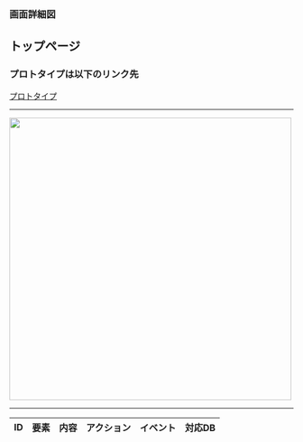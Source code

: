 ### 画面詳細図
## トップページ

### プロトタイプは以下のリンク先
[プロトタイプ]()
*****
<img src="../../../../img/トップページ.png" width="500">

*****

|ID|要素|内容|アクション|イベント|対応DB|
|--|---|----|---------|-------|-------|
